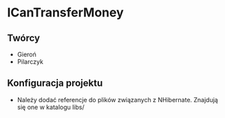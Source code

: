 ICanTransferMoney
=================

Twórcy
---

 - Gieroń
 - Pilarczyk

Konfiguracja projektu
---

 - Należy dodać referencje do plików związanych z NHibernate. Znajdują się one w katalogu libs/
